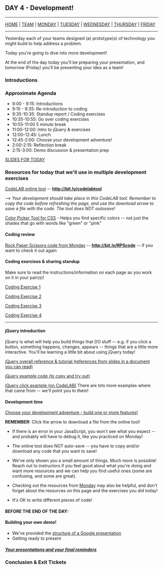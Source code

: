 ## DAY 4 - Development!

---

[HOME](https://witny-summer-guild-2018.github.io/) |
[TEAM](instructors.md) |
[MONDAY](https://witny-summer-guild-2018.github.io/monday) |
[TUESDAY](https://witny-summer-guild-2018.github.io/tuesday) |
[WEDNESDAY](https://witny-summer-guild-2018.github.io/wednesday) |
[THURSDAY](https://witny-summer-guild-2018.github.io/thursday) |
[FRIDAY](https://witny-summer-guild-2018.github.io/friday)

---

Yesterday each of your teams designed (a) prototype(s) of technology you might build to help address a problem.

Today you're going to dive into more development!

At the end of the day today you'll be preparing your presentation, and tomorrow (Friday) you'll be presenting your idea as a team!

### Introductions

### Approximate Agenda

* 9:00 - 9:15: Introductions
* 9:15 - 9:35: Re-introduction to coding
* 9:35-10:35: Standup report / Coding exercises
* 10:35-10:55: Go over coding exercises
* 10:55-11:00 5 minute break
* 11:00-12:00: Intro to jQuery & exercises
* 12:00-12:45: Lunch
* 12:45-2:00: Choose your development adventure!
* 2:00-2:15: Reflection break
* 2:15-3:00: Demo discussion & presentation prep

[SLIDES FOR TODAY](https://drive.google.com/file/d/192P7SEMH1QXG83hS8GyZX66Jfyndlv9N/view?usp=sharing)

### Resources for today that we'll use in multiple development exercises

[CodeLAB online tool](https://www.tutorialrepublic.com/codelab.php?topic=html&file=simple-document) -- **http://bit.ly/codelabtool**

--> *Your development should take place in this CodeLAB tool. Remember to copy the code before refreshing the page, and use the download arrow to save a file with the code. The tool does NOT autosave!*

[Color Picker Tool for CSS](https://htmlcolorcodes.com/) - Helps you find specific colors -- not just the shades that go with words like "green" or "pink"

#### Coding review

[Rock Paper Scissors code from Monday](http://bit.ly/RPScode) -- **http://bit.ly/RPScode** -- if you want to check it out again

#### Coding exercises & sharing standup

Make sure to read the instructions/information on each page as you work on it in your pair(s)!

[Coding Exercise 1](day4_intro_ex2.md)

[Coding Exercise 2](js_day_code.md)

[Coding Exercise 3](day4_intro_ex1.md)

[Coding Exercise 4](day4_intro_ex3.md)

---

#### jQuery introduction

jQuery is what will help you build things that DO stuff -- e.g. if you click a button, something happens, changes, appears -- things that are a little more interactive. You'll be learning a little bit about using jQuery today!

[jQuery overall reference & tutorial (references from slides in a document you can read)](https://witny-summer-guild-2018.github.io/day_4_exercise_2.html)

[jQuery example code (to copy and try out)](jquery_ex_code.md)

[jQuery click example (on CodeLAB)](https://www.tutorialrepublic.com/codelab.php?topic=jquery&file=execute-a-function-on-click-event) There are lots more examples where that came from -- we'll point you to them!

#### Development time

[Choose your development adventure - build one or more features!](https://witny-summer-guild-2018.github.io/day_4_exercise_3.html)

**REMEMBER:** Click the arrow to download a file from the online tool!

* If there is an error in your JavaScript, you won't see what you expect -- and probably will have to debug it, like you practiced on Monday!

* The online tool does NOT auto-save -- you have to copy and/or download any code that you want to save!

* We've only shown you a small amount of things. Much more is possible! Reach out to instructors if you feel good about what you're doing and want more resources and we can help you find useful ones (some are confusing, and some are great).

* Checking out the resources from [Monday](monday.md) may also be helpful, and don't forget about the resources on this page and the exercises you did today!

* It's OK to write different pieces of code!


#### **BEFORE THE END OF THE DAY:**

#### Building your own demo!

* We've provided the [structure of a Google presentation](https://docs.google.com/presentation/d/1_C5d6nygVKWSTb5hbsLovjff6FepnbU3OkBZTZtBVSc/edit?usp=sharing)
* Getting ready to present

##### [Your presentations and your final reminders](final_reminders.md)

### Conclusion & Exit Tickets
